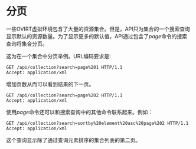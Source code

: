 # 分页

一些OVIRT虚拟环境包含了大量的资源集合。但是，API只为集合的一个搜索查询显示默认的资源数量。为了显示更多的默认值，API通过包含了*page*命令的搜索查询将集合分页。

这为在一个集合中分页举例。URL编码要求是:

             
    GET /api/collection?search=page%201 HTTP/1.1
    Accept: application/xml            
             
          

增加页数从而可以看到结果的下一页。

                            
    GET /api/collection?search=page%202 HTTP/1.1
    Accept: application/xml
             
                    

使用*page*命令还可以和搜索查询中的其他命令联系起来。例如：

                            
    GET /api/collection?search=sortby%20element%20asc%20page%202 HTTP/1.1
    Accept: application/xml
                            
                    

这个查询显示除了通过查询元素排序的集合列表的第二页。
